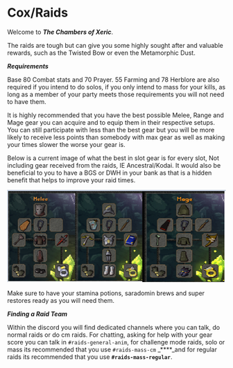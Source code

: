# Cox/Raids

Welcome to _**The Chambers of Xeric**_.  

The raids are tough but can give you some highly sought after and valuable rewards, such as the Twisted Bow or even the Metamorphic Dust.

_**Requirements**_ 

Base 80 Combat stats and 70 Prayer. 55 Farming and 78 Herblore are also required if you intend to do solos, if you only intend to mass for your kills, as long as a member of your party meets those requirements you will not need to have them.

It is highly recommended that you have the best possible Melee, Range and Mage gear you can acquire and to equip them in their respective setups.  You can still participate with less than the best gear but you will be more likely to receive less points than somebody with max gear as well as making your times slower the worse your gear is.  

Below is a current image of what the best in slot gear is for every slot, Not including gear received from the raids, IE Ancestral/Kodai.  It would also be beneficial to you to have a BGS or DWH in your bank as that is a hidden benefit that helps to improve your raid times.

![](../.gitbook/assets/image.png)

Make sure to have your stamina potions, saradomin brews and super restores ready as you will need them. 

_**Finding a Raid Team**_

Within the discord you will find dedicated channels where you can talk, do normal raids or do cm raids.  For chatting, asking for help with your gear score you can talk in `#raids-general-anim`, for challenge mode raids, solo or mass its recommended that you use `#raids-mass-cm` _****_and for regular raids its recommended that you use **`#raids-mass-regular`**.  

